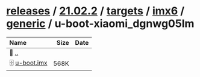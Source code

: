 ---
---

# [releases](/releases/) / [21.02.2](/releases/21.02.2/) / [targets](/releases/21.02.2/targets/) / [imx6](/releases/21.02.2/targets/imx6/) / [generic](/releases/21.02.2/targets/imx6/generic/) / u-boot-xiaomi_dgnwg05lm


| Name | Size | Date |
|:---|---:|---|
| 📁 [..](../) | | |
| 🗄️ [u-boot.imx](./u-boot.imx) | 568K | |

